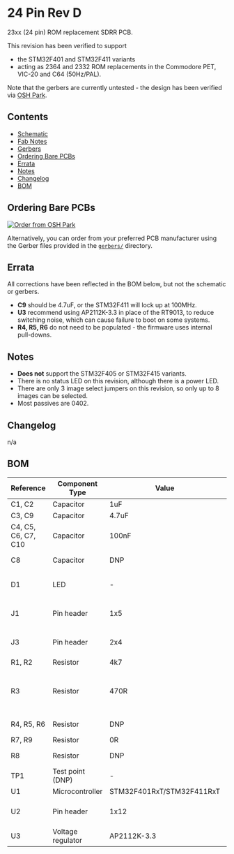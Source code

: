 # 24 Pin Rev D

23xx (24 pin) ROM replacement SDRR PCB.

This revision has been verified to support

- the STM32F401 and STM32F411 variants
- acting as 2364 and 2332 ROM replacements in the Commodore PET, VIC-20 and C64 (50Hz/PAL).

Note that the gerbers are currently untested - the design has been verified via [OSH Park](#ordering-bare-pcbs).

## Contents

- [Schematic](sdrr-rev-d-schematic.pdf)
- [Fab Notes](sdrr-rev-d-fab-notes.pdf)
- [Gerbers](gerbers/)
- [Ordering Bare PCBs](#ordering-bare-pcbs)
- [Errata](#errata)
- [Notes](#notes)
- [Changelog](#changelog)
- [BOM](#bom)

## Ordering Bare PCBs

[![Order from OSH Park](https://oshpark.com/assets/badge-5b7ec47045b78aef6eb9d83b3bac6b1920de805e9a0c227658eac6e19a045b9c.png)](https://oshpark.com/shared_projects/E7lLKM9E)

Alternatively, you can order from your preferred PCB manufacturer using the Gerber files provided in the [`gerbers/`](gerbers/) directory.

## Errata

All corrections have been reflected in the BOM below, but not the schematic or gerbers.

- **C9** should be 4.7uF, or the STM32F411 will lock up at 100MHz.
- **U3** recommend using AP2112K-3.3 in place of the RT9013, to reduce switching noise, which can cause failure to boot on some systems.
- **R4, R5, R6** do not need to be populated - the firmware uses internal pull-downs.

## Notes

- **Does not** support the STM32F405 or STM32F415 variants.
- There is no status LED on this revision, although there is a power LED.
- There are only 3 image select jumpers on this revision, so only up to 8 images can be selected.
- Most passives are 0402.

## Changelog

n/a

## BOM

| Reference | Component Type | Value | Package | Quantity | Notes |
|-----------|----------------|-------|---------|----------|-------|
| C1, C2 | Capacitor | 1uF | 0402 | 2 | |
| C3, C9 | Capacitor | 4.7uF | 0603 | 2 | |
| C4, C5, C6, C7, C10 | Capacitor | 100nF | 0402 | 5 | |
| C8 | Capacitor | DNP | 0603 | 1 | Do not populate |
| D1 | LED | - | 0402 | 1 | Colour as desired |
| J1 | Pin header | 1x5 | - | 1 | 2.54mm (0.1") pin pitch |
| J3 | Pin header | 2x4 | - | 1 | 2.54mm (0.1") pin pitch |
| R1, R2 | Resistor | 4k7 | 0402 | 2 | |
| R3 | Resistor | 470R | 0402 | 1 | Modify value to suit chosen LED |
| R4, R5, R6 | Resistor | DNP | 0402 | 3 | Do not populate |
| R7, R9 | Resistor | 0R | 0402 | 2 | |
| R8 | Resistor | DNP | 0402 | 1 | Do not populate |
| TP1 | Test point (DNP) | - | - | 1 | |
| U1 | Microcontroller | STM32F401RxT/STM32F411RxT | - | 1 | |
| U2 | Pin header | 1x12 | - | 2 | 2.54mm (0.1") pin pitch |
| U3 | Voltage regulator | AP2112K-3.3 | SOT-23-5 | 1 | |
